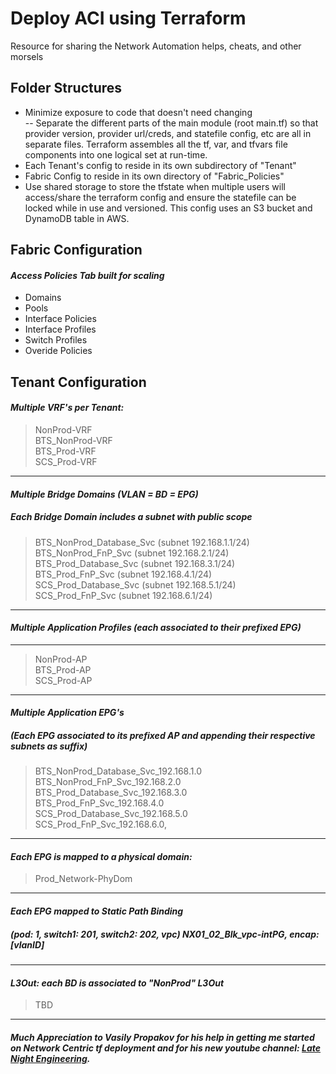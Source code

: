 # Deploy ACI using Terraform
Resource for sharing the Network Automation helps, cheats, and other morsels

## Folder Structures  
- Minimize exposure to code that doesn't need changing  
-- Separate the different parts of the main module (root main.tf) so that provider version, provider url/creds, and statefile config, etc are all in separate files. Terraform assembles all the tf, var, and tfvars file components into one logical set at run-time.
- Each Tenant's config to reside in its own subdirectory of "Tenant"
- Fabric Config to reside in its own directory of "Fabric_Policies"
- Use shared storage to store the tfstate when multiple users will access/share the terraform config and ensure the statefile can be locked while in use and versioned. This config uses an S3 bucket and DynamoDB table in AWS.
## Fabric Configuration
#### ***Access Policies Tab built for scaling***
- Domains
- Pools
- Interface Policies
- Interface Profiles
- Switch Profiles
- Overide Policies
## Tenant Configuration
#### ***Multiple VRF's per Tenant:***
>NonProd-VRF  
>BTS_NonProd-VRF  
>BTS_Prod-VRF  
>SCS_Prod-VRF
----------------------------------------------
#### ***Multiple Bridge Domains (VLAN = BD = EPG)***
##### Each Bridge Domain includes a subnet with public scope
>BTS_NonProd_Database_Svc (subnet 192.168.1.1/24)  
>BTS_NonProd_FnP_Svc (subnet 192.168.2.1/24)  
>BTS_Prod_Database_Svc (subnet 192.168.3.1/24)  
>BTS_Prod_FnP_Svc (subnet 192.168.4.1/24)  
>SCS_Prod_Database_Svc (subnet 192.168.5.1/24)  
>SCS_Prod_FnP_Svc (subnet 192.168.6.1/24)  
----------------------------------------------
#### ***Multiple Application Profiles (each associated to their prefixed EPG)***
----------------------------------------------
>NonProd-AP  
>BTS_Prod-AP  
>SCS_Prod-AP
----------------------------------------------
#### ***Multiple Application EPG's*** 
##### ***(Each EPG associated to its prefixed AP and appending their respective subnets as suffix)***
>BTS_NonProd_Database_Svc_192.168.1.0  
>BTS_NonProd_FnP_Svc_192.168.2.0  
>BTS_Prod_Database_Svc_192.168.3.0  
>BTS_Prod_FnP_Svc_192.168.4.0  
>SCS_Prod_Database_Svc_192.168.5.0  
>SCS_Prod_FnP_Svc_192.168.6.0,
---------------------------------------------
#### ***Each EPG is mapped to a physical domain:***  
>Prod_Network-PhyDom
----------------------------------------------
#### ***Each EPG mapped to Static Path Binding***
##### ***(pod: 1, switch1: 201, switch2: 202, vpc)*** NX01_02_Blk_vpc-intPG, encap: [vlanID]
----------------------------------------------
#### ***L3Out: each BD is associated to "NonProd" L3Out***
>TBD
----------------------------------------------  

##### Much Appreciation to Vasily Propakov for his help in getting me started on Network Centric tf deployment and for his new youtube channel: [Late Night Engineering](https://www.youtube.com/channel/UCbnGKv4mCYG1rblQ5o9MWRQ).

